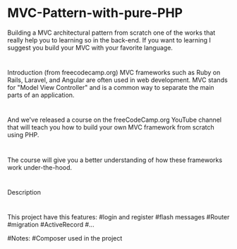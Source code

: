 # MVC-Pattern-with-pure-PHP
Building a MVC architectural pattern from scratch one of the works that really help you to learning so in the back-end. If you want to learning I suggest you build your MVC with your favorite language.
#
Introduction (from freecodecamp.org)
MVC frameworks such as Ruby on Rails, Laravel, and Angular are often used in web development. MVC stands for "Model View Controller" and is a common way to separate the main parts of an application.
#
And we've released a course on the freeCodeCamp.org YouTube channel that will teach you how to build your own MVC framework from scratch using PHP.
#
The course will give you a better understanding of how these frameworks work under-the-hood.
#
Description
#
This project have this features:
#login and register
#flash messages
#Router
#migration
#ActiveRecord
#...


#Notes:
#Composer used in the project
